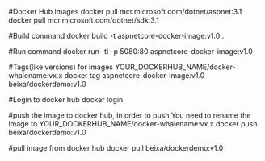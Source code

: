#Docker Hub images
docker pull mcr.microsoft.com/dotnet/aspnet:3.1
docker pull mcr.microsoft.com/dotnet/sdk:3.1

#Build command
docker build -t aspnetcore-docker-image:v1.0 .

#Run command
docker run -ti -p 5080:80 aspnetcore-docker-image:v1.0

#Tags(like versions) for images YOUR_DOCKERHUB_NAME/docker-whalename:vx.x
docker tag aspnetcore-docker-image:v1.0 beixa/dockerdemo:v1.0


#Login to docker hub
docker login

#push the image to docker hub, in order to push You need to rename the image to YOUR_DOCKERHUB_NAME/docker-whalename:vx.x
docker push beixa/dockerdemo:v1.0

#pull image from docker hub
docker pull beixa/dockerdemo:v1.0